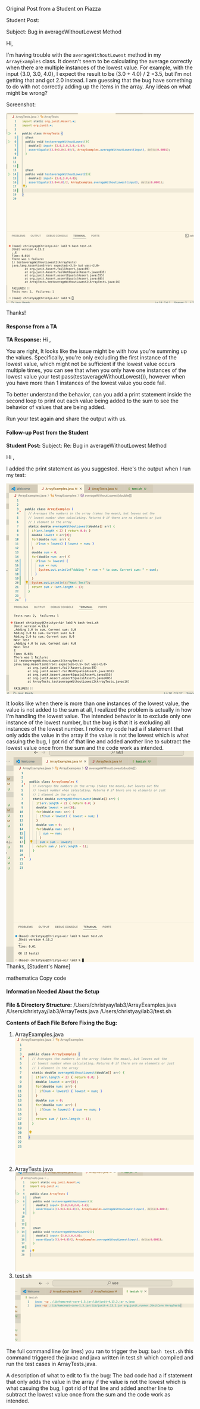 Original Post from a Student on Piazza

Student Post:

Subject: Bug in averageWithoutLowest Method

Hi,

I'm having trouble with the `averageWithoutLowest` method in my `ArrayExamples` class. It doesn't seem to be calculating the average correctly when there are multiple instances of the lowest value. For example, with the input {3.0, 3.0, 4.0}, I expect the result to be (3.0 + 4.0) / 2 =3.5, but I'm not getting that and got 2.0 instead. I am guessing that the bug have something to do with not correctly adding up the items in the array. Any ideas on what might be wrong?

Screenshot:

![Image](lab5-1.jpg)


Thanks!



#### Response from a TA

**TA Response:**
Hi ,

You are right, It looks like the issue might be with how you're summing up the values. Specifically, you're only excluding the first instance of the lowest value, which might not be sufficient if the lowest value occurs multiple times, you can see that when you only have one instances of the lowest value your test pass(testaverageWithoutLowest()), however when you have more than 1 instances of the lowest value you code fail.

To better understand the behavior, can you add a print statement inside the second loop to print out each value being added to the sum to see the behavior of values that are being added.

Run your test again and share the output with us.


#### Follow-up Post from the Student

**Student Post:**
Subject: Re: Bug in averageWithoutLowest Method

Hi ,

I added the print statement as you suggested. Here's the output when I run my test:

![Image](lab5-2.jpg)

It looks like when there is more than one instances of the lowest value, the value is not added to the sum at all, I realized the problem is actually in how I'm handling the lowest value. The intended behavior is to exclude only one instance of the lowest number, but the bug is that it is excluding all instances of the lowest number. I notice my code had a if statement that only adds the value in the array if the value is not the lowest which is what casuing the bug, I got rid of that line and added another line to subtract the lowest value once from the sum and the code work as intended. 
![Image](lab5-3.jpg)
Thanks,
[Student's Name]



mathematica
Copy code

#### Information Needed About the Setup

**File & Directory Structure:**
/Users/christyay/lab3/ArrayExamples.java
/Users/christyay/lab3/ArrayTests.java
/Users/christyay/lab3/test.sh




**Contents of Each File Before Fixing the Bug:**
1. ArrayExamples.java
![Image](lab5-4.jpg)
3. ArrayTests.java
![Image](lab5-5.jpg)
5. test.sh
![Image](lab5-6.jpg)

The full command line (or lines) you ran to trigger the bug:
`bash test.sh` 
this command triggered the javac and java written in test.sh which compiled and run the test cases in ArrayTests.java.

A description of what to edit to fix the bug:
The bad code had a if statement that only adds the value in the array if the value is not the lowest which is what casuing the bug, I got rid of that line and added another line to subtract the lowest value once from the sum and the code work as intended. 
